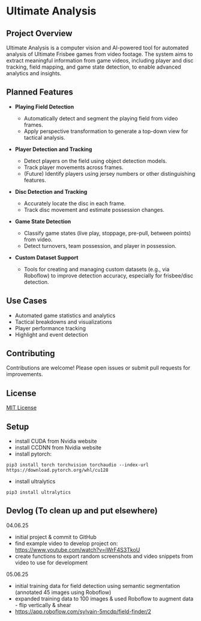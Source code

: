 # Ultimate Analysis

## Project Overview

Ultimate Analysis is a computer vision and AI-powered tool for automated analysis of Ultimate Frisbee games from video footage. The system aims to extract meaningful information from game videos, including player and disc tracking, field mapping, and game state detection, to enable advanced analytics and insights.

## Planned Features

- **Playing Field Detection**
  - Automatically detect and segment the playing field from video frames.
  - Apply perspective transformation to generate a top-down view for tactical analysis.

- **Player Detection and Tracking**
  - Detect players on the field using object detection models.
  - Track player movements across frames.
  - (Future) Identify players using jersey numbers or other distinguishing features.

- **Disc Detection and Tracking**
  - Accurately locate the disc in each frame.
  - Track disc movement and estimate possession changes.

- **Game State Detection**
  - Classify game states (live play, stoppage, pre-pull, between points) from video.
  - Detect turnovers, team possession, and player in possession.

- **Custom Dataset Support**
  - Tools for creating and managing custom datasets (e.g., via Roboflow) to improve detection accuracy, especially for frisbee/disc detection.

## Use Cases

- Automated game statistics and analytics
- Tactical breakdowns and visualizations
- Player performance tracking
- Highlight and event detection

## Contributing

Contributions are welcome! Please open issues or submit pull requests for improvements.

## License

[MIT License](LICENSE)

## Setup
- install CUDA from Nvidia website
- install CCDNN from Nvidia website
- install pytorch:
```
pip3 install torch torchvision torchaudio --index-url https://download.pytorch.org/whl/cu128
```
- install ultralytics
```
pip3 install ultralytics
```

## Devlog (To clean up and put elsewhere)
04.06.25
- initial project & commit to GitHub
- find example video to develop project on: https://www.youtube.com/watch?v=iWrF4S3TkoU
- create functions to export random screenshots and video snippets from video to use for development

05.06.25
- initial training data for field detection using semantic segmentation (annotated 45 images using Roboflow)
- expanded training data to 100 images & used Roboflow to augment data - flip vertically & shear
- https://app.roboflow.com/sylvain-5mcdp/field-finder/2

